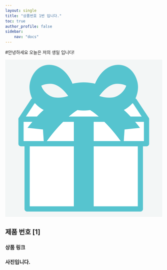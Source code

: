 ```yaml
---
layout: single
title: "상품번호 1번 입니다."
toc: true
author_profile: false
sidebar:
    nav: "docs"
---
```


#안녕하세요 오늘은 저의 생일 입니다!

![mint5](../images/2024-03-18-first/mint5.png)

## 제품 번호 [1]



### 상품 링크

### 사진입니다.

